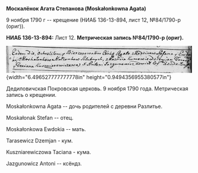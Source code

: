 **Москалёнок Агата Степанова (Moskałonkowna Agata)**

9 ноября 1790 г -- крещение (НИАБ 136-13-894, лист 12, №84/1790-р
(ориг)).

**НИАБ 136-13-894:** Лист 12. **Метрическая запись №84/1790-р (ориг).**

![](./media/2bc30b3f8dac2d3887a9d6b2ae38210313f117ef.png){width="6.496527777777778in"
height="0.9494356955380577in"}

Дедиловичская Покровская церковь. 9 ноября 1790 года. Метрическая запись
о крещении.

Moskałonkowna Agata -- дочь родителей с деревни Разлитье.

Moskałonak Stefan -- отец.

Moskałonkowa Ewdokia -- мать.

Tarasewicz Dzemjan - кум.

Kuszniarewiczowa Taciana - кума.

Jazgunowicz Antoni -- ксёндз.
